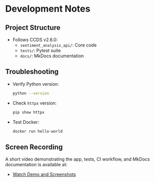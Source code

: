 # Development Notes

## Project Structure

- Follows CCDS v2.6.0:
  - `sentiment_analysis_api/`: Core code
  - `tests/`: Pytest suite
  - `docs/`: MkDocs documentation

## Troubleshooting

- Verify Python version:
  ```bash
  python --version
  ```
- Check `httpx` version:
  ```bash
  pip show httpx
  ```
- Test Docker:
  ```bash
  docker run hello-world
  ```

## Screen Recording

A short video demonstrating the app, tests, CI workflow, and MkDocs documentation is available at:

- [Watch Demo and Screenshots](https://drive.google.com/drive/folders/1lYoIS0iB0HmYy4RHW9QI288zdy0CJ7lu?usp=share_link)

